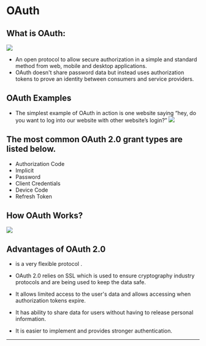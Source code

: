 # OAuth
## What is OAuth:
![](https://blogvaronis2.wpengine.com/wp-content/uploads/2012/04/what-is-oauth-1024x341.png)

* An open protocol to allow secure authorization in a simple and standard method from web, mobile and desktop applications.
* OAuth doesn't share password data but instead uses authorization tokens to prove an identity between consumers and service providers.

## OAuth Examples
* The simplest example of OAuth in action is one website saying “hey, do you want to log into our website with other website’s login?”
![](https://user-images.githubusercontent.com/290496/48670041-e5803e00-eb53-11e8-91a9-3776276d6bf6.png)



## The most common OAuth 2.0 grant types are listed below.
* Authorization Code
* Implicit
* Password
* Client Credentials
* Device Code
* Refresh Token

## How OAuth Works?

![](https://help.bizagi.com/bpm-suite/en/security_8.png)


## Advantages  of OAuth 2.0
* is a very flexible protocol .

* OAuth 2.0 relies on SSL which is used to ensure cryptography industry protocols and are being used to keep the data safe.

* It allows limited access to the user's data and allows accessing when authorization tokens expire.

* It has ability to share data for users without having to release personal information.

* It is easier to implement and provides stronger authentication.


*****************************************************************